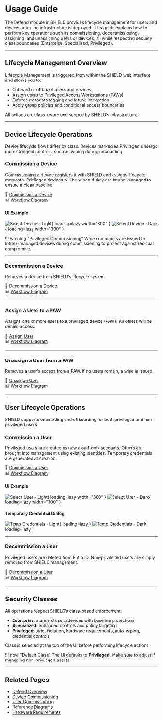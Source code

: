 # Usage Guide

The Defend module in SHIELD provides lifecycle management for users and devices after the infrastructure is deployed. This guide explains how to perform key operations such as commissioning, decommissioning, assigning, and unassigning users or devices, all while respecting security class boundaries (Enterprise, Specialized, Privileged).

---

## Lifecycle Management Overview

Lifecycle Management is triggered from within the SHIELD web interface and allows you to:

- Onboard or offboard users and devices
- Assign users to Privileged Access Workstations (PAWs)
- Enforce metadata tagging and Intune integration
- Apply group policies and conditional access boundaries

All actions are class-aware and scoped by SHIELD’s infrastructure.

---

## Device Lifecycle Operations

Device lifecycle flows differ by class. Devices marked as Privileged undergo more stringent controls, such as wiping during onboarding.

### Commission a Device

Commissioning a device registers it with SHIELD and assigns lifecycle metadata. Privileged devices will be wiped if they are Intune-managed to ensure a clean baseline.

📖 [Commission a Device](Usage-Guide/Device/0-Commission.md)  
📊 [Workflow Diagram](Reference/Diagrams/Device-Commission.md)

#### UI Example

![Select Device - Light](../../assets/Images/Screenshots/Select-Unmanaged-Device-Light.png#only-light){ loading=lazy width="300" }
![Select Device - Dark](../../assets/Images/Screenshots/Select-Unmanaged-Device-Dark.png#only-dark){ loading=lazy width="300" }

!!! warning "Privileged Commissioning"
    Wipe commands are issued to Intune-managed devices during commissioning to protect against residual compromise.

---

### Decommission a Device

Removes a device from SHIELD’s lifecycle system.

📖 [Decommission a Device](Usage-Guide/Device/1-Decommission.md)  
📊 [Workflow Diagram](Reference/Diagrams/Device-Decommission.md)

---

### Assign a User to a PAW

Assigns one or more users to a privileged device (PAW). All others will be denied access.

📖 [Assign User](Usage-Guide/Device/2-Assign.md)  
📊 [Workflow Diagram](Reference/Diagrams/Device-Assign.md)

---

### Unassign a User from a PAW

Removes a user’s access from a PAW. If no users remain, a wipe is issued.

📖 [Unassign User](Usage-Guide/Device/3-Unassign.md)  
📊 [Workflow Diagram](Reference/Diagrams/Device-Unassign.md)

---

## User Lifecycle Operations

SHIELD supports onboarding and offboarding for both privileged and non-privileged users.

### Commission a User

Privileged users are created as new cloud-only accounts. Others are brought into management using existing identities. Temporary credentials are generated at creation.

📖 [Commission a User](Usage-Guide/User/Commission.md)  
📊 [Workflow Diagram](Reference/Diagrams/User-Commission.md)

#### UI Example

![Select User - Light](../../assets/Images/Screenshots/Select-Unmanaged-User-Light.png#only-light){ loading=lazy width="300" }
![Select User - Dark](../../assets/Images/Screenshots/Select-Unmanaged-User-Dark.png#only-dark){ loading=lazy width="300" }

#### Temporary Credential Dialog

![Temp Credentials - Light](../../assets/Images/Screenshots/Temporary-Credential-Dialog-Light.png#only-light){ loading=lazy }
![Temp Credentials - Dark](../../assets/Images/Screenshots/Temporary-Credential-Dialog-Dark.png#only-dark){ loading=lazy }

---

### Decommission a User

Privileged users are deleted from Entra ID. Non-privileged users are simply removed from SHIELD management.

📖 [Decommission a User](Usage-Guide/User/Decommission.md)  
📊 [Workflow Diagram](Reference/Diagrams/User-Decommission.md)

---

## Security Classes

All operations respect SHIELD’s class-based enforcement:

- **Enterprise**: standard users/devices with baseline protections
- **Specialized**: enhanced controls and policy targeting
- **Privileged**: strict isolation, hardware requirements, auto-wiping, credential controls

Class is selected at the top of the UI before performing lifecycle actions.

!!! note "Default Class"
    The UI defaults to **Privileged**. Make sure to adjust if managing non-privileged assets.

---

## Related Pages

- [Defend Overview](index.md)
- [Device Commissioning](Usage-Guide/Device/0-Commission.md)
- [User Commissioning](Usage-Guide/User/Commission.md)
- [Reference Diagrams](Reference.md)
- [Hardware Requirements](Reference/Hardware-Selection.md)